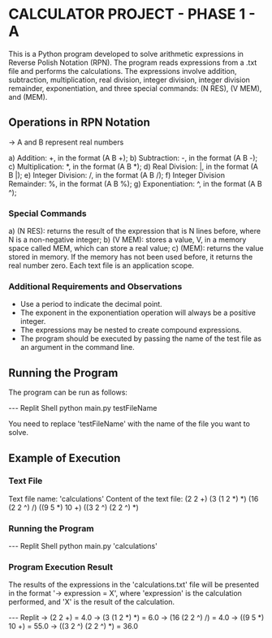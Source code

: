 # CALCULATOR PROJECT - PHASE 1 - A

This is a Python program developed to solve arithmetic expressions in Reverse Polish Notation (RPN). The program reads expressions from a .txt file and performs the calculations. The expressions involve addition, subtraction, multiplication, real division, integer division, integer division remainder, exponentiation, and three special commands: (N RES), (V MEM), and (MEM).

## Operations in RPN Notation
  -> A and B represent real numbers

  a) Addition: +, in the format (A B +);
  b) Subtraction: -, in the format (A B -);
  c) Multiplication: *, in the format (A B *);
  d) Real Division: |, in the format (A B |);
  e) Integer Division: /, in the format (A B /);
  f) Integer Division Remainder: %, in the format (A B %);
  g) Exponentiation: ^, in the format (A B ^);

### Special Commands
  a) (N RES): returns the result of the expression that is N lines before, where N is a non-negative integer;
  b) (V MEM): stores a value, V, in a memory space called MEM, which can store a real value;
  c) (MEM): returns the value stored in memory. If the memory has not been used before, it returns the real number zero. Each text file is an application scope.

### Additional Requirements and Observations
  - Use a period to indicate the decimal point.
  - The exponent in the exponentiation operation will always be a positive integer.
  - The expressions may be nested to create compound expressions.
  - The program should be executed by passing the name of the test file as an argument in the command line.

## Running the Program
  The program can be run as follows:

  --- Replit Shell
    python main.py testFileName

  You need to replace 'testFileName' with the name of the file you want to solve.

## Example of Execution
### Text File
  Text file name: 'calculations'
  Content of the text file:
  (2 2 +)
  (3 (1 2 *) *)
  (16 (2 2 ^) /)
  ((9 5 *) 10 +)
  ((3 2 ^) (2 2 ^) *)

### Running the Program
  --- Replit Shell
  python main.py 'calculations'

### Program Execution Result
  The results of the expressions in the 'calculations.txt' file will be presented in the format '-> expression = X', where 'expression' is the calculation performed, and 'X' is the result of the calculation.

  --- Replit
  -> (2 2 +) = 4.0
  -> (3 (1 2 *) *) = 6.0
  -> (16 (2 2 ^) /) = 4.0
  -> ((9 5 *) 10 +) = 55.0
  -> ((3 2 ^) (2 2 ^) *) = 36.0
